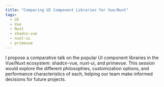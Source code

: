 ```yaml
---
title: "Comparing UI Component Libraries for Vue/Nuxt"
tags:
  - UI
  - Vue
  - Nuxt
  - shadcn-vue
  - nuxt-ui
  - primevue
---
```


I propose a comparative talk on the popular UI component libraries in the Vue/Nuxt ecosystem: shadcn-vue, nuxt-ui, and primevue. This session would explore the different philosophies, customization options, and performance characteristics of each, helping our team make informed decisions for future projects.
